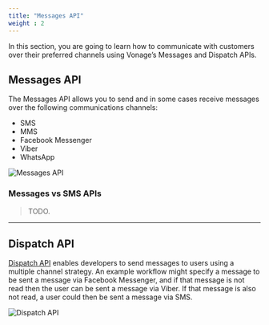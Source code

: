 ```yaml
---
title: "Messages API"
weight : 2
---
```


In this section, you are going to learn how to communicate with customers over their preferred channels using Vonage’s Messages and Dispatch APIs.

## Messages API

The Messages API allows you to send and in some cases receive messages over the following communications channels:

- SMS
- MMS
- Facebook Messenger
- Viber
- WhatsApp

![Messages API](/messages/messages-overview.png)

### Messages vs SMS APIs

> TODO.

---

## Dispatch API

[Dispatch API](https://developer.vonage.com/dispatch/overview) enables developers to send messages to users using a multiple channel strategy. An example workflow might specify a message to be sent a message via Facebook Messenger, and if that message is not read then the user can be sent a message via Viber. If that message is also not read, a user could then be sent a message via SMS.

![Dispatch API](/messages/dispatch-overview.png)
